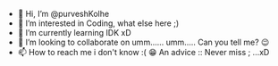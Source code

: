 - 👋 Hi, I’m @purveshKolhe
- 👀 I’m interested in Coding, what else here ;)
- 🌱 I’m currently learning IDK    xD
- 💞️ I’m looking to collaborate on umm...... umm.....   Can you tell me? :wink:
- 📫 How to reach me i don't know :(  :grin:
An advice :: Never miss ;     ...xD

<!---
purveshKolhe/purveshKolhe is a ✨ special ✨ repository because its `README.md` (this file) appears on your GitHub profile.
You can click the Preview link to take a look at your changes.
--->
